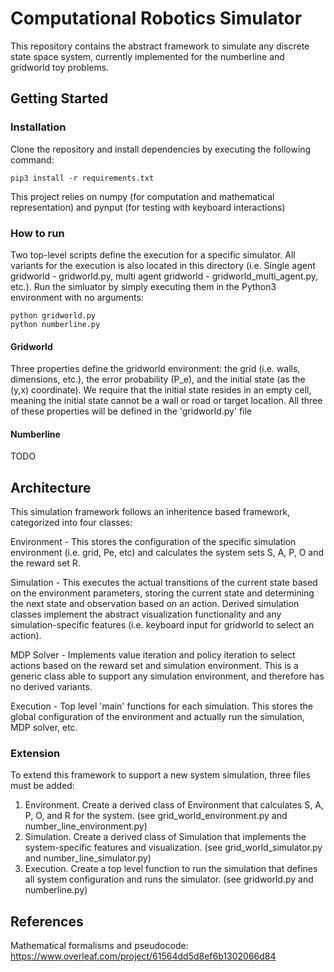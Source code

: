 # Computational Robotics Simulator
This repository contains the abstract framework to simulate any discrete state space system, currently implemented for the numberline and gridworld toy problems.

## Getting Started
### Installation
Clone the repository and install dependencies by executing the following command:

    pip3 install -r requirements.txt

This project relies on numpy (for computation and mathematical representation) and pynput (for testing with keyboard interactions)

### How to run
Two top-level scripts define the execution for a specific simulator. All variants for the execution is also located
in this directory (i.e. Single agent gridworld - gridworld.py, multi agent gridworld - gridworld_multi_agent.py, etc.).
Run the simluator by simply executing them in the Python3 environment with no arguments:

    python gridworld.py
    python numberline.py

#### Gridworld
Three properties define the gridworld environment: the grid (i.e. walls, dimensions, etc.), the error probability (P_e), and the initial state (as the (y,x) coordinate). We require that the initial state resides in an empty cell, meaning the initial state cannot be a wall or road or target location.
All three of these properties will be defined in the 'gridworld.py' file

#### Numberline
TODO


## Architecture
This simulation framework follows an inheritence based framework, categorized into four classes:

Environment - This stores the configuration of the specific simulation environment (i.e. grid, Pe, etc) and calculates the system sets S, A, P, O and the reward set R. 

Simulation - This executes the actual transitions of the current state based on the environment parameters, storing the current state and determining the next state and observation based on an action. Derived simulation classes implement the abstract visualization functionality and any simulation-specific features (i.e. keyboard input for gridworld to select an action).

MDP Solver - Implements value iteration and policy iteration to select actions based on the reward set and simulation environment. This is a generic class able to support any simulation environment, and therefore has no derived variants.

Execution - Top level 'main' functions for each simulation. This stores the global configuration of the environment and actually run the simulation, MDP solver, etc.

### Extension
To extend this framework to support a new system simulation, three files must be added:

1. Environment. Create a derived class of Environment that calculates S, A, P, O, and R for the system. (see grid_world_environment.py and number_line_environment.py)
2. Simulation. Create a derived class of Simulation that implements the system-specific features and visualization. (see grid_world_simulator.py and number_line_simulator.py)
3. Execution. Create a top level function to run the simulation that defines all system configuration and runs the simulator. (see gridworld.py and numberline.py)

## References
Mathematical formalisms and pseudocode: https://www.overleaf.com/project/61564dd5d8ef6b1302066d84